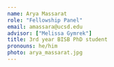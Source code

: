 ```yaml
---
name: Arya Massarat
role: "Fellowship Panel"
email: amassara@ucsd.edu
advisor: ["Melissa Gymrek"]
title: 3rd year BISB PhD student
pronouns: he/him
photo: arya_massarat.jpg
---
```

